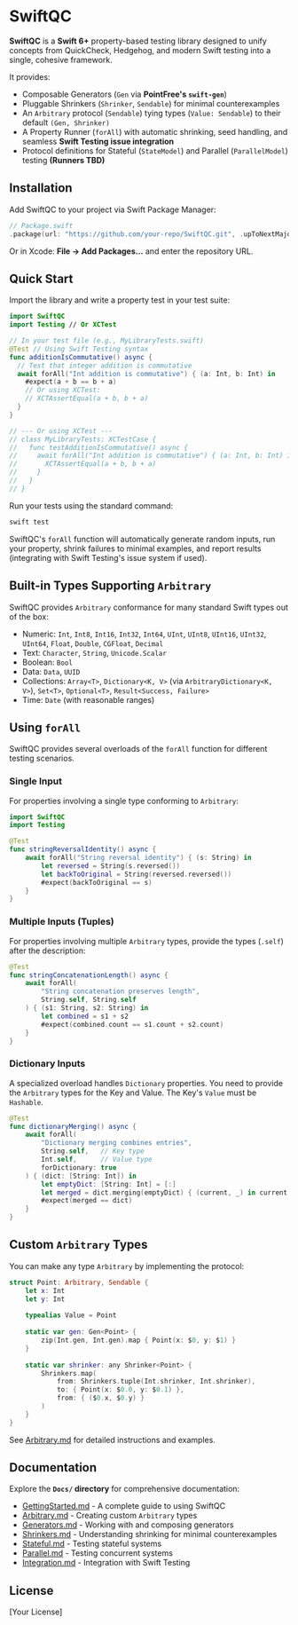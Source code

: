 # SwiftQC

**SwiftQC** is a **Swift 6+** property-based testing library designed to unify concepts from QuickCheck, Hedgehog, and modern Swift testing into a single, cohesive framework.

It provides:
- Composable Generators (`Gen` via **PointFree's `swift-gen`**)
- Pluggable Shrinkers (`Shrinker`, `Sendable`) for minimal counterexamples
- An `Arbitrary` protocol (`Sendable`) tying types (`Value: Sendable`) to their default `(Gen, Shrinker)`
- A Property Runner (`forAll`) with automatic shrinking, seed handling, and seamless **Swift Testing issue integration**
- Protocol definitions for Stateful (`StateModel`) and Parallel (`ParallelModel`) testing **(Runners TBD)**

## Installation

Add SwiftQC to your project via Swift Package Manager:

```swift
// Package.swift
.package(url: "https://github.com/your-repo/SwiftQC.git", .upToNextMajor(from: "1.0.0")),
```

Or in Xcode: **File → Add Packages…** and enter the repository URL.

## Quick Start

Import the library and write a property test in your test suite:

```swift
import SwiftQC
import Testing // Or XCTest

// In your test file (e.g., MyLibraryTests.swift)
@Test // Using Swift Testing syntax
func additionIsCommutative() async {
  // Test that integer addition is commutative
  await forAll("Int addition is commutative") { (a: Int, b: Int) in
    #expect(a + b == b + a)
    // Or using XCTest:
    // XCTAssertEqual(a + b, b + a)
  }
}

// --- Or using XCTest ---
// class MyLibraryTests: XCTestCase {
//   func testAdditionIsCommutative() async {
//     await forAll("Int addition is commutative") { (a: Int, b: Int) in
//       XCTAssertEqual(a + b, b + a)
//     }
//   }
// }
```

Run your tests using the standard command:

```bash
swift test
```

SwiftQC's `forAll` function will automatically generate random inputs, run your property, shrink failures to minimal examples, and report results (integrating with Swift Testing's issue system if used).

## Built-in Types Supporting `Arbitrary`

SwiftQC provides `Arbitrary` conformance for many standard Swift types out of the box:

- Numeric: `Int`, `Int8`, `Int16`, `Int32`, `Int64`, `UInt`, `UInt8`, `UInt16`, `UInt32`, `UInt64`, `Float`, `Double`, `CGFloat`, `Decimal`
- Text: `Character`, `String`, `Unicode.Scalar`
- Boolean: `Bool`
- Data: `Data`, `UUID`
- Collections: `Array<T>`, `Dictionary<K, V>` (via `ArbitraryDictionary<K, V>`), `Set<T>`, `Optional<T>`, `Result<Success, Failure>`
- Time: `Date` (with reasonable ranges)

## Using `forAll`

SwiftQC provides several overloads of the `forAll` function for different testing scenarios.

### Single Input

For properties involving a single type conforming to `Arbitrary`:

```swift
import SwiftQC
import Testing

@Test
func stringReversalIdentity() async {
    await forAll("String reversal identity") { (s: String) in
        let reversed = String(s.reversed())
        let backToOriginal = String(reversed.reversed())
        #expect(backToOriginal == s)
    }
}
```

### Multiple Inputs (Tuples)

For properties involving multiple `Arbitrary` types, provide the types (`.self`) after the description:

```swift
@Test
func stringConcatenationLength() async {
    await forAll(
        "String concatenation preserves length", 
        String.self, String.self
    ) { (s1: String, s2: String) in
        let combined = s1 + s2
        #expect(combined.count == s1.count + s2.count)
    }
}
```

### Dictionary Inputs

A specialized overload handles `Dictionary` properties. You need to provide the `Arbitrary` types for the Key and Value. The Key's `Value` must be `Hashable`.

```swift
@Test
func dictionaryMerging() async {
    await forAll(
        "Dictionary merging combines entries", 
        String.self,   // Key type
        Int.self,      // Value type
        forDictionary: true
    ) { (dict: [String: Int]) in
        let emptyDict: [String: Int] = [:]
        let merged = dict.merging(emptyDict) { (current, _) in current }
        #expect(merged == dict)
    }
}
```

## Custom `Arbitrary` Types

You can make any type `Arbitrary` by implementing the protocol:

```swift
struct Point: Arbitrary, Sendable {
    let x: Int
    let y: Int
    
    typealias Value = Point
    
    static var gen: Gen<Point> {
        zip(Int.gen, Int.gen).map { Point(x: $0, y: $1) }
    }
    
    static var shrinker: any Shrinker<Point> {
        Shrinkers.map(
            from: Shrinkers.tuple(Int.shrinker, Int.shrinker),
            to: { Point(x: $0.0, y: $0.1) },
            from: { ($0.x, $0.y) }
        )
    }
}
```

See [Arbitrary.md](Docs/Arbitrary.md) for detailed instructions and examples.

## Documentation

Explore the **`Docs/` directory** for comprehensive documentation:

- [GettingStarted.md](Docs/GettingStarted.md) - A complete guide to using SwiftQC
- [Arbitrary.md](Docs/Arbitrary.md) - Creating custom `Arbitrary` types
- [Generators.md](Docs/Generators.md) - Working with and composing generators
- [Shrinkers.md](Docs/Shrinkers.md) - Understanding shrinking for minimal counterexamples
- [Stateful.md](Docs/Stateful.md) - Testing stateful systems
- [Parallel.md](Docs/Parallel.md) - Testing concurrent systems
- [Integration.md](Docs/Integration.md) - Integration with Swift Testing

## License

[Your License]
